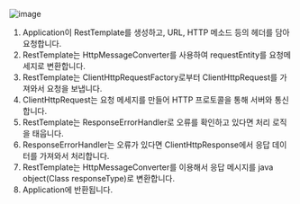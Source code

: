 ![image](https://user-images.githubusercontent.com/65120581/161084066-f5b632a5-fee6-4a37-b9b2-b72c21df2917.png)
1. Application이 RestTemplate를 생성하고, URL, HTTP 메소드 등의 헤더를 담아 요청합니다.
2. RestTemplate는 HttpMessageConverter를 사용하여 requestEntity를 요청메세지로 변환합니다.
3. RestTemplate는 ClientHttpRequestFactory로부터 ClientHttpRequest를 가져와서 요청을 보냅니다.
4. ClientHttpRequest는 요청 메세지를 만들어 HTTP 프로토콜을 통해 서버와 통신합니다.
5. RestTemplate는 ResponseErrorHandler로 오류를 확인하고 있다면 처리 로직을 태웁니다.
6. ResponseErrorHandler는 오류가 있다면 ClientHttpResponse에서 응답 데이터를 가져와서 처리합니다.
7. RestTemplate는 HttpMessageConverter를 이용해서 응답 메시지를 java object(Class responseType)로 변환합니다.
8. Application에 반환됩니다.
